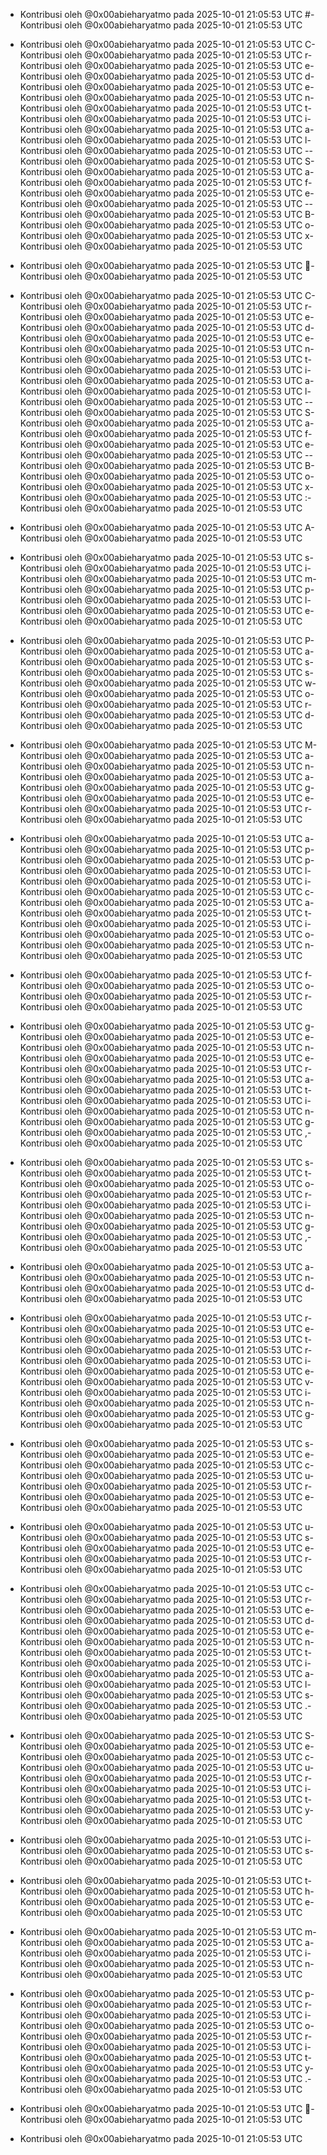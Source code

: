 - Kontribusi oleh @0x00abieharyatmo pada 2025-10-01 21:05:53 UTC
#- Kontribusi oleh @0x00abieharyatmo pada 2025-10-01 21:05:53 UTC
 - Kontribusi oleh @0x00abieharyatmo pada 2025-10-01 21:05:53 UTC
C- Kontribusi oleh @0x00abieharyatmo pada 2025-10-01 21:05:53 UTC
r- Kontribusi oleh @0x00abieharyatmo pada 2025-10-01 21:05:53 UTC
e- Kontribusi oleh @0x00abieharyatmo pada 2025-10-01 21:05:53 UTC
d- Kontribusi oleh @0x00abieharyatmo pada 2025-10-01 21:05:53 UTC
e- Kontribusi oleh @0x00abieharyatmo pada 2025-10-01 21:05:53 UTC
n- Kontribusi oleh @0x00abieharyatmo pada 2025-10-01 21:05:53 UTC
t- Kontribusi oleh @0x00abieharyatmo pada 2025-10-01 21:05:53 UTC
i- Kontribusi oleh @0x00abieharyatmo pada 2025-10-01 21:05:53 UTC
a- Kontribusi oleh @0x00abieharyatmo pada 2025-10-01 21:05:53 UTC
l- Kontribusi oleh @0x00abieharyatmo pada 2025-10-01 21:05:53 UTC
-- Kontribusi oleh @0x00abieharyatmo pada 2025-10-01 21:05:53 UTC
S- Kontribusi oleh @0x00abieharyatmo pada 2025-10-01 21:05:53 UTC
a- Kontribusi oleh @0x00abieharyatmo pada 2025-10-01 21:05:53 UTC
f- Kontribusi oleh @0x00abieharyatmo pada 2025-10-01 21:05:53 UTC
e- Kontribusi oleh @0x00abieharyatmo pada 2025-10-01 21:05:53 UTC
-- Kontribusi oleh @0x00abieharyatmo pada 2025-10-01 21:05:53 UTC
B- Kontribusi oleh @0x00abieharyatmo pada 2025-10-01 21:05:53 UTC
o- Kontribusi oleh @0x00abieharyatmo pada 2025-10-01 21:05:53 UTC
x- Kontribusi oleh @0x00abieharyatmo pada 2025-10-01 21:05:53 UTC

- Kontribusi oleh @0x00abieharyatmo pada 2025-10-01 21:05:53 UTC
🔑- Kontribusi oleh @0x00abieharyatmo pada 2025-10-01 21:05:53 UTC
 - Kontribusi oleh @0x00abieharyatmo pada 2025-10-01 21:05:53 UTC
C- Kontribusi oleh @0x00abieharyatmo pada 2025-10-01 21:05:53 UTC
r- Kontribusi oleh @0x00abieharyatmo pada 2025-10-01 21:05:53 UTC
e- Kontribusi oleh @0x00abieharyatmo pada 2025-10-01 21:05:53 UTC
d- Kontribusi oleh @0x00abieharyatmo pada 2025-10-01 21:05:53 UTC
e- Kontribusi oleh @0x00abieharyatmo pada 2025-10-01 21:05:53 UTC
n- Kontribusi oleh @0x00abieharyatmo pada 2025-10-01 21:05:53 UTC
t- Kontribusi oleh @0x00abieharyatmo pada 2025-10-01 21:05:53 UTC
i- Kontribusi oleh @0x00abieharyatmo pada 2025-10-01 21:05:53 UTC
a- Kontribusi oleh @0x00abieharyatmo pada 2025-10-01 21:05:53 UTC
l- Kontribusi oleh @0x00abieharyatmo pada 2025-10-01 21:05:53 UTC
-- Kontribusi oleh @0x00abieharyatmo pada 2025-10-01 21:05:53 UTC
S- Kontribusi oleh @0x00abieharyatmo pada 2025-10-01 21:05:53 UTC
a- Kontribusi oleh @0x00abieharyatmo pada 2025-10-01 21:05:53 UTC
f- Kontribusi oleh @0x00abieharyatmo pada 2025-10-01 21:05:53 UTC
e- Kontribusi oleh @0x00abieharyatmo pada 2025-10-01 21:05:53 UTC
-- Kontribusi oleh @0x00abieharyatmo pada 2025-10-01 21:05:53 UTC
B- Kontribusi oleh @0x00abieharyatmo pada 2025-10-01 21:05:53 UTC
o- Kontribusi oleh @0x00abieharyatmo pada 2025-10-01 21:05:53 UTC
x- Kontribusi oleh @0x00abieharyatmo pada 2025-10-01 21:05:53 UTC
:- Kontribusi oleh @0x00abieharyatmo pada 2025-10-01 21:05:53 UTC
 - Kontribusi oleh @0x00abieharyatmo pada 2025-10-01 21:05:53 UTC
A- Kontribusi oleh @0x00abieharyatmo pada 2025-10-01 21:05:53 UTC
 - Kontribusi oleh @0x00abieharyatmo pada 2025-10-01 21:05:53 UTC
s- Kontribusi oleh @0x00abieharyatmo pada 2025-10-01 21:05:53 UTC
i- Kontribusi oleh @0x00abieharyatmo pada 2025-10-01 21:05:53 UTC
m- Kontribusi oleh @0x00abieharyatmo pada 2025-10-01 21:05:53 UTC
p- Kontribusi oleh @0x00abieharyatmo pada 2025-10-01 21:05:53 UTC
l- Kontribusi oleh @0x00abieharyatmo pada 2025-10-01 21:05:53 UTC
e- Kontribusi oleh @0x00abieharyatmo pada 2025-10-01 21:05:53 UTC
 - Kontribusi oleh @0x00abieharyatmo pada 2025-10-01 21:05:53 UTC
P- Kontribusi oleh @0x00abieharyatmo pada 2025-10-01 21:05:53 UTC
a- Kontribusi oleh @0x00abieharyatmo pada 2025-10-01 21:05:53 UTC
s- Kontribusi oleh @0x00abieharyatmo pada 2025-10-01 21:05:53 UTC
s- Kontribusi oleh @0x00abieharyatmo pada 2025-10-01 21:05:53 UTC
w- Kontribusi oleh @0x00abieharyatmo pada 2025-10-01 21:05:53 UTC
o- Kontribusi oleh @0x00abieharyatmo pada 2025-10-01 21:05:53 UTC
r- Kontribusi oleh @0x00abieharyatmo pada 2025-10-01 21:05:53 UTC
d- Kontribusi oleh @0x00abieharyatmo pada 2025-10-01 21:05:53 UTC
 - Kontribusi oleh @0x00abieharyatmo pada 2025-10-01 21:05:53 UTC
M- Kontribusi oleh @0x00abieharyatmo pada 2025-10-01 21:05:53 UTC
a- Kontribusi oleh @0x00abieharyatmo pada 2025-10-01 21:05:53 UTC
n- Kontribusi oleh @0x00abieharyatmo pada 2025-10-01 21:05:53 UTC
a- Kontribusi oleh @0x00abieharyatmo pada 2025-10-01 21:05:53 UTC
g- Kontribusi oleh @0x00abieharyatmo pada 2025-10-01 21:05:53 UTC
e- Kontribusi oleh @0x00abieharyatmo pada 2025-10-01 21:05:53 UTC
r- Kontribusi oleh @0x00abieharyatmo pada 2025-10-01 21:05:53 UTC
 - Kontribusi oleh @0x00abieharyatmo pada 2025-10-01 21:05:53 UTC
a- Kontribusi oleh @0x00abieharyatmo pada 2025-10-01 21:05:53 UTC
p- Kontribusi oleh @0x00abieharyatmo pada 2025-10-01 21:05:53 UTC
p- Kontribusi oleh @0x00abieharyatmo pada 2025-10-01 21:05:53 UTC
l- Kontribusi oleh @0x00abieharyatmo pada 2025-10-01 21:05:53 UTC
i- Kontribusi oleh @0x00abieharyatmo pada 2025-10-01 21:05:53 UTC
c- Kontribusi oleh @0x00abieharyatmo pada 2025-10-01 21:05:53 UTC
a- Kontribusi oleh @0x00abieharyatmo pada 2025-10-01 21:05:53 UTC
t- Kontribusi oleh @0x00abieharyatmo pada 2025-10-01 21:05:53 UTC
i- Kontribusi oleh @0x00abieharyatmo pada 2025-10-01 21:05:53 UTC
o- Kontribusi oleh @0x00abieharyatmo pada 2025-10-01 21:05:53 UTC
n- Kontribusi oleh @0x00abieharyatmo pada 2025-10-01 21:05:53 UTC
 - Kontribusi oleh @0x00abieharyatmo pada 2025-10-01 21:05:53 UTC
f- Kontribusi oleh @0x00abieharyatmo pada 2025-10-01 21:05:53 UTC
o- Kontribusi oleh @0x00abieharyatmo pada 2025-10-01 21:05:53 UTC
r- Kontribusi oleh @0x00abieharyatmo pada 2025-10-01 21:05:53 UTC
 - Kontribusi oleh @0x00abieharyatmo pada 2025-10-01 21:05:53 UTC
g- Kontribusi oleh @0x00abieharyatmo pada 2025-10-01 21:05:53 UTC
e- Kontribusi oleh @0x00abieharyatmo pada 2025-10-01 21:05:53 UTC
n- Kontribusi oleh @0x00abieharyatmo pada 2025-10-01 21:05:53 UTC
e- Kontribusi oleh @0x00abieharyatmo pada 2025-10-01 21:05:53 UTC
r- Kontribusi oleh @0x00abieharyatmo pada 2025-10-01 21:05:53 UTC
a- Kontribusi oleh @0x00abieharyatmo pada 2025-10-01 21:05:53 UTC
t- Kontribusi oleh @0x00abieharyatmo pada 2025-10-01 21:05:53 UTC
i- Kontribusi oleh @0x00abieharyatmo pada 2025-10-01 21:05:53 UTC
n- Kontribusi oleh @0x00abieharyatmo pada 2025-10-01 21:05:53 UTC
g- Kontribusi oleh @0x00abieharyatmo pada 2025-10-01 21:05:53 UTC
,- Kontribusi oleh @0x00abieharyatmo pada 2025-10-01 21:05:53 UTC
 - Kontribusi oleh @0x00abieharyatmo pada 2025-10-01 21:05:53 UTC
s- Kontribusi oleh @0x00abieharyatmo pada 2025-10-01 21:05:53 UTC
t- Kontribusi oleh @0x00abieharyatmo pada 2025-10-01 21:05:53 UTC
o- Kontribusi oleh @0x00abieharyatmo pada 2025-10-01 21:05:53 UTC
r- Kontribusi oleh @0x00abieharyatmo pada 2025-10-01 21:05:53 UTC
i- Kontribusi oleh @0x00abieharyatmo pada 2025-10-01 21:05:53 UTC
n- Kontribusi oleh @0x00abieharyatmo pada 2025-10-01 21:05:53 UTC
g- Kontribusi oleh @0x00abieharyatmo pada 2025-10-01 21:05:53 UTC
,- Kontribusi oleh @0x00abieharyatmo pada 2025-10-01 21:05:53 UTC
 - Kontribusi oleh @0x00abieharyatmo pada 2025-10-01 21:05:53 UTC
a- Kontribusi oleh @0x00abieharyatmo pada 2025-10-01 21:05:53 UTC
n- Kontribusi oleh @0x00abieharyatmo pada 2025-10-01 21:05:53 UTC
d- Kontribusi oleh @0x00abieharyatmo pada 2025-10-01 21:05:53 UTC
 - Kontribusi oleh @0x00abieharyatmo pada 2025-10-01 21:05:53 UTC
r- Kontribusi oleh @0x00abieharyatmo pada 2025-10-01 21:05:53 UTC
e- Kontribusi oleh @0x00abieharyatmo pada 2025-10-01 21:05:53 UTC
t- Kontribusi oleh @0x00abieharyatmo pada 2025-10-01 21:05:53 UTC
r- Kontribusi oleh @0x00abieharyatmo pada 2025-10-01 21:05:53 UTC
i- Kontribusi oleh @0x00abieharyatmo pada 2025-10-01 21:05:53 UTC
e- Kontribusi oleh @0x00abieharyatmo pada 2025-10-01 21:05:53 UTC
v- Kontribusi oleh @0x00abieharyatmo pada 2025-10-01 21:05:53 UTC
i- Kontribusi oleh @0x00abieharyatmo pada 2025-10-01 21:05:53 UTC
n- Kontribusi oleh @0x00abieharyatmo pada 2025-10-01 21:05:53 UTC
g- Kontribusi oleh @0x00abieharyatmo pada 2025-10-01 21:05:53 UTC
 - Kontribusi oleh @0x00abieharyatmo pada 2025-10-01 21:05:53 UTC
s- Kontribusi oleh @0x00abieharyatmo pada 2025-10-01 21:05:53 UTC
e- Kontribusi oleh @0x00abieharyatmo pada 2025-10-01 21:05:53 UTC
c- Kontribusi oleh @0x00abieharyatmo pada 2025-10-01 21:05:53 UTC
u- Kontribusi oleh @0x00abieharyatmo pada 2025-10-01 21:05:53 UTC
r- Kontribusi oleh @0x00abieharyatmo pada 2025-10-01 21:05:53 UTC
e- Kontribusi oleh @0x00abieharyatmo pada 2025-10-01 21:05:53 UTC
 - Kontribusi oleh @0x00abieharyatmo pada 2025-10-01 21:05:53 UTC
u- Kontribusi oleh @0x00abieharyatmo pada 2025-10-01 21:05:53 UTC
s- Kontribusi oleh @0x00abieharyatmo pada 2025-10-01 21:05:53 UTC
e- Kontribusi oleh @0x00abieharyatmo pada 2025-10-01 21:05:53 UTC
r- Kontribusi oleh @0x00abieharyatmo pada 2025-10-01 21:05:53 UTC
 - Kontribusi oleh @0x00abieharyatmo pada 2025-10-01 21:05:53 UTC
c- Kontribusi oleh @0x00abieharyatmo pada 2025-10-01 21:05:53 UTC
r- Kontribusi oleh @0x00abieharyatmo pada 2025-10-01 21:05:53 UTC
e- Kontribusi oleh @0x00abieharyatmo pada 2025-10-01 21:05:53 UTC
d- Kontribusi oleh @0x00abieharyatmo pada 2025-10-01 21:05:53 UTC
e- Kontribusi oleh @0x00abieharyatmo pada 2025-10-01 21:05:53 UTC
n- Kontribusi oleh @0x00abieharyatmo pada 2025-10-01 21:05:53 UTC
t- Kontribusi oleh @0x00abieharyatmo pada 2025-10-01 21:05:53 UTC
i- Kontribusi oleh @0x00abieharyatmo pada 2025-10-01 21:05:53 UTC
a- Kontribusi oleh @0x00abieharyatmo pada 2025-10-01 21:05:53 UTC
l- Kontribusi oleh @0x00abieharyatmo pada 2025-10-01 21:05:53 UTC
s- Kontribusi oleh @0x00abieharyatmo pada 2025-10-01 21:05:53 UTC
.- Kontribusi oleh @0x00abieharyatmo pada 2025-10-01 21:05:53 UTC
 - Kontribusi oleh @0x00abieharyatmo pada 2025-10-01 21:05:53 UTC
S- Kontribusi oleh @0x00abieharyatmo pada 2025-10-01 21:05:53 UTC
e- Kontribusi oleh @0x00abieharyatmo pada 2025-10-01 21:05:53 UTC
c- Kontribusi oleh @0x00abieharyatmo pada 2025-10-01 21:05:53 UTC
u- Kontribusi oleh @0x00abieharyatmo pada 2025-10-01 21:05:53 UTC
r- Kontribusi oleh @0x00abieharyatmo pada 2025-10-01 21:05:53 UTC
i- Kontribusi oleh @0x00abieharyatmo pada 2025-10-01 21:05:53 UTC
t- Kontribusi oleh @0x00abieharyatmo pada 2025-10-01 21:05:53 UTC
y- Kontribusi oleh @0x00abieharyatmo pada 2025-10-01 21:05:53 UTC
 - Kontribusi oleh @0x00abieharyatmo pada 2025-10-01 21:05:53 UTC
i- Kontribusi oleh @0x00abieharyatmo pada 2025-10-01 21:05:53 UTC
s- Kontribusi oleh @0x00abieharyatmo pada 2025-10-01 21:05:53 UTC
 - Kontribusi oleh @0x00abieharyatmo pada 2025-10-01 21:05:53 UTC
t- Kontribusi oleh @0x00abieharyatmo pada 2025-10-01 21:05:53 UTC
h- Kontribusi oleh @0x00abieharyatmo pada 2025-10-01 21:05:53 UTC
e- Kontribusi oleh @0x00abieharyatmo pada 2025-10-01 21:05:53 UTC
 - Kontribusi oleh @0x00abieharyatmo pada 2025-10-01 21:05:53 UTC
m- Kontribusi oleh @0x00abieharyatmo pada 2025-10-01 21:05:53 UTC
a- Kontribusi oleh @0x00abieharyatmo pada 2025-10-01 21:05:53 UTC
i- Kontribusi oleh @0x00abieharyatmo pada 2025-10-01 21:05:53 UTC
n- Kontribusi oleh @0x00abieharyatmo pada 2025-10-01 21:05:53 UTC
 - Kontribusi oleh @0x00abieharyatmo pada 2025-10-01 21:05:53 UTC
p- Kontribusi oleh @0x00abieharyatmo pada 2025-10-01 21:05:53 UTC
r- Kontribusi oleh @0x00abieharyatmo pada 2025-10-01 21:05:53 UTC
i- Kontribusi oleh @0x00abieharyatmo pada 2025-10-01 21:05:53 UTC
o- Kontribusi oleh @0x00abieharyatmo pada 2025-10-01 21:05:53 UTC
r- Kontribusi oleh @0x00abieharyatmo pada 2025-10-01 21:05:53 UTC
i- Kontribusi oleh @0x00abieharyatmo pada 2025-10-01 21:05:53 UTC
t- Kontribusi oleh @0x00abieharyatmo pada 2025-10-01 21:05:53 UTC
y- Kontribusi oleh @0x00abieharyatmo pada 2025-10-01 21:05:53 UTC
.- Kontribusi oleh @0x00abieharyatmo pada 2025-10-01 21:05:53 UTC
 - Kontribusi oleh @0x00abieharyatmo pada 2025-10-01 21:05:53 UTC
🔐- Kontribusi oleh @0x00abieharyatmo pada 2025-10-01 21:05:53 UTC

- Kontribusi oleh @0x00abieharyatmo pada 2025-10-01 21:05:53 UTC
